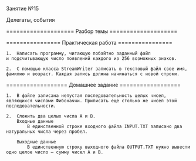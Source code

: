Занятие №15

Делегаты, события

==================== Разбор темы ====================

================ Практическая работа ================

	1.	Написать программу, читающую побайтно заданный файл 
	и подсчитывающую число появлений каждого из 256 возможных знаков.
	
	2.	С помощью класса StreamWriter записать в текстовый файл свое имя, 
	фамилию и возраст. Каждая запись должна начинаться с новой строки.



================== Домашнее задание ==================

	1.	В файле записана непустая последовательность целых чисел, являющихся числами Фибоначчи. Приписать еще столько же чисел этой последовательности.

	2.	Сложить два целых числа А и В.
		Входные данные
			В единственной строке входного файла INPUT.TXT записано два натуральных числа через пробел.
		
		Выходные данные
			В единственную строку выходного файла OUTPUT.TXT нужно вывести одно целое число — сумму чисел А и В.


